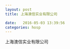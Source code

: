 ```yaml
--- 
layout: post 
title: 上海澳信实业有限公司

date:   2016-05-03 13:39:56 
categories: hosp 
--- 
```

   
上海澳信实业有限公司
